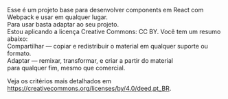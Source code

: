 Esse é um projeto base para desenvolver components em React com Webpack e usar em qualquer lugar.  
Para usar basta adaptar ao seu projeto.  
Estou aplicando a licença Creative Commons: CC BY.
Você tem um resumo abaixo:   
Compartilhar — copiar e redistribuir o material em qualquer suporte ou formato.  
Adaptar — remixar, transformar, e criar a partir do material  
para qualquer fim, mesmo que comercial.  

Veja os critérios mais detalhados em https://creativecommons.org/licenses/by/4.0/deed.pt_BR.  
